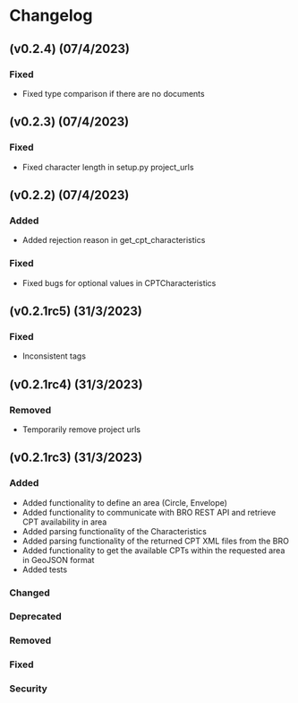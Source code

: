# Changelog

## (v0.2.4) (07/4/2023)
### Fixed
- Fixed type comparison if there are no documents 

## (v0.2.3) (07/4/2023)
### Fixed
- Fixed character length in setup.py project_urls

## (v0.2.2) (07/4/2023)
### Added
- Added rejection reason in get_cpt_characteristics

### Fixed
- Fixed bugs for optional values in CPTCharacteristics

## (v0.2.1rc5) (31/3/2023)
### Fixed
- Inconsistent tags

## (v0.2.1rc4) (31/3/2023)
### Removed
- Temporarily remove project urls

## (v0.2.1rc3) (31/3/2023)

### Added
- Added functionality to define an area (Circle, Envelope)  
- Added functionality to communicate with BRO REST API and retrieve CPT availability in area
- Added parsing functionality of the Characteristics
- Added parsing functionality of the returned CPT XML files from the BRO
- Added functionality to get the available CPTs within the requested area in GeoJSON format
- Added tests

### Changed

### Deprecated

### Removed

### Fixed

### Security
